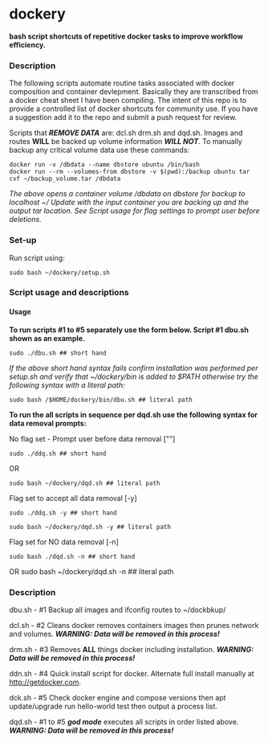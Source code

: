 # dockery

**bash script shortcuts of repetitive docker tasks to improve workflow efficiency.**

### Description

The following scripts automate routine tasks associated with docker composition and container devlepment. Basically they are transcribed from a docker cheat sheet I have been compiling. The intent of this repo is to provide a controlled list of docker shortcuts for community use. If you have a suggestion add it to the repo and submit a push request for review.

Scripts that _**REMOVE DATA**_ are: dcl.sh drm.sh and dqd.sh. Images and routes **WILL** be backed up volume information _**WILL NOT**_.  To manually backup any critical volume data use these commands:
 
	docker run -v /dbdata --name dbstore ubuntu /bin/bash
	docker run --rm --volumes-from dbstore -v $(pwd):/backup ubuntu tar cvf ~/backup_volume.tar /dbdata
    
_The above opens a container volume /dbdata on dbstore for backup to localhost ~/ Update with the input container you are backing up and the output tar location._
_See Script usage for flag settings to prompt user before deletions._

### Set-up

Run script using:

	sudo bash ~/dockery/setup.sh 

### Script usage and descriptions

#### Usage
**To run scripts #1 to #5 separately use the form below. Script #1 dbu.sh shown as an example.**

	sudo ./dbu.sh ## short hand
	
_If the above short hand syntax fails confirm installation was performed per setup.sh and verify that ~/dockery/bin is added to $PATH otherwise try the following syntax with a literal path:_
	
	sudo bash /$HOME/dockery/bin/dbu.sh ## literal path
	
**To run the all scripts in sequence per dqd.sh use the following syntax for data removal prompts:**
	
No flag set - Prompt user before data removal [""]
	
	sudo ./ddq.sh ## short hand
	
OR
	
	sudo bash ~/dockery/dqd.sh ## literal path
	
Flag set to accept all data removal [-y]
	
	sudo ./ddq.sh -y ## short hand
	
	sudo bash ~/dockery/dqd.sh -y ## literal path
	
Flag set for NO data removal [-n]
	
	sudo bash ./dqd.sh -n ## short hand
OR
	sudo bash ~/dockery/dqd.sh -n ## literal path
	
### Description

dbu.sh - #1 Backup all images and ifconfig routes to ~/dockbkup/

dcl.sh - #2 Cleans docker removes containers images then prunes network and volumes.
	**_WARNING: Data will be removed in this process!_**

drm.sh - #3 Removes **ALL** things docker including installation. **_WARNING: Data will be removed in this process!_**

ddn.sh - #4 Quick install script for docker. Alternate full install manually at http://getdocker.com.

dck.sh - #5 Check docker engine and compose versions then apt update/upgrade run hello-world test then output a process list.

dqd.sh - #1 to #5 _**god mode**_ executes all scripts in order listed above. **_WARNING: Data will be removed in this process!_**
